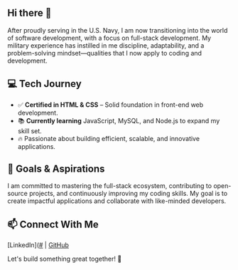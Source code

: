 ## Hi there 👋
After proudly serving in the U.S. Navy, I am now transitioning into the world of software development, with a focus on full-stack development. My military experience has instilled in me discipline, adaptability, and a problem-solving mindset—qualities that I now apply to coding and development.

## 💻 Tech Journey
- ✅ **Certified in HTML & CSS** – Solid foundation in front-end web development.
- 📚 **Currently learning** JavaScript, MySQL, and Node.js to expand my skill set.
- 🔥 Passionate about building efficient, scalable, and innovative applications.

## 🚀 Goals & Aspirations
I am committed to mastering the full-stack ecosystem, contributing to open-source projects, and continuously improving my coding skills. My goal is to create impactful applications and collaborate with like-minded developers.

## 📫 Connect With Me
[LinkedIn]([#](https://www.linkedin.com/public-profile/settings?trk=d_flagship3_profile_self_view_public_profile) | [GitHub](https://github.com/aduran001)

Let's build something great together! 🚀
<!--
**aduran001/aduran001** is a ✨ _special_ ✨ repository because its `README.md` (this file) appears on your GitHub profile.

Here are some ideas to get you started:

- 🔭 I’m currently working on ...
- 🌱 I’m currently learning ...
- 👯 I’m looking to collaborate on ...
- 🤔 I’m looking for help with ...
- 💬 Ask me about ...
- 📫 How to reach me: ...
- 😄 Pronouns: ...
- ⚡ Fun fact: ...
-->
